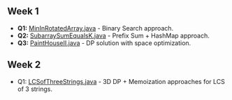 ## Week 1

- **Q1:** [MinInRotatedArray.java](week_1/MinInRotatedArray.java) - Binary Search approach.
- **Q2:** [SubarraySumEqualsK.java](week_1/SubarraySumEqualsK.java) - Prefix Sum + HashMap approach.
- **Q3:** [PaintHouseII.java](week_1/PaintHouseII.java) - DP solution with space optimization.

## Week 2

- Q1: [LCSofThreeStrings.java](week_2/LCSofThreeStrings.java) - 3D DP + Memoization approaches for LCS of 3 strings.
